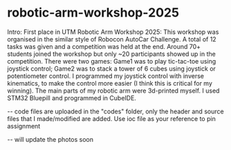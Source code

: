 # robotic-arm-workshop-2025
Intro:
First place in UTM Robotic Arm Workshop 2025: This workshop was organised in the similar style of Robocon AutoCar Challenge. A total of 12 tasks was given and a competition was held at the end. Around 70+ students joined the workshop but only ~20 participants showed up in the competition. There were two games: Game1 was to play tic-tac-toe using joystick control; Game2 was to stack a tower of 6 cubes using joystick or potentiometer control. I programmed my joystick control with inverse kinematics, to make the control more easier (I think this is critical for my winning). The main parts of my robotic arm were 3d-printed myself. I used STM32 Bluepill and programmed in CubeIDE.

--
code files are uploaded in the "codes" folder, only the header and source files that I made/modified are added. 
Use ioc file as your reference to pin assignment

--
will update the photos soon
